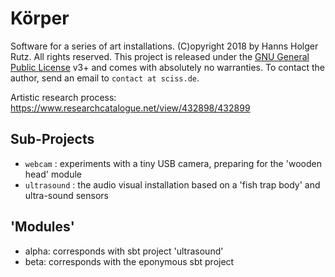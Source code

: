 # Körper

Software for a series of art installations. (C)opyright 2018 by Hanns Holger Rutz. All rights reserved. This project is released under the
[GNU General Public License](http://github.com/Sciss/Koerper/blob/master/LICENSE) v3+ and comes with absolutely no warranties.
To contact the author, send an email to `contact at sciss.de`.

Artistic research process: https://www.researchcatalogue.net/view/432898/432899

## Sub-Projects

- `webcam` : experiments with a tiny USB camera, preparing for the 'wooden head' module
- `ultrasound` : the audio visual installation based on a 'fish trap body' and ultra-sound sensors

## 'Modules'

- alpha: corresponds with sbt project 'ultrasound'
- beta: corresponds with the eponymous sbt project

